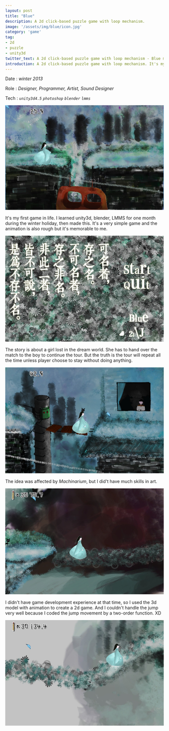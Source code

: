 ```yaml
---
layout: post
title: "Blue"
description: A 2d click-based puzzle game with loop mechanism.
image: '/assets/img/blue/icon.jpg'
category: 'game'
tag:
- 2d
- puzzle
- unity3d
twitter_text: A 2d click-based puzzle game with loop mechanism - Blue made by Lind Chen. 
introduction: A 2d click-based puzzle game with loop mechanism. It's my first game in life and the design, program, art, sound are all original.
---
```


Date : *winter 2013*

Role : *Designer, Programmer, Artist, Sound Designer*

Tech : *`unity3d4.5` `photoshop` `blender` `lmms`*

![](/assets/img/blue/2.jpg)

It's my first game in life. I learned unity3d, blender, LMMS for one month during the winter holiday, then made this. It's a very simple game and the animation is also rough but it's memorable to me.

![](/assets/img/blue/1.jpg)

The story is about a girl lost in the dream world. She has to hand over the match to the boy to continue the tour. But the truth is the tour will repeat all the time unless player choose to stay without doing anything.

![](/assets/img/blue/3.jpg)

The idea was affected by *Machinarium*, but I did't have much skills in art.

![](/assets/img/blue/4.jpg)

I didn't have game development experience at that time, so I used the 3d model with animation to create a 2d game. And I couldn't handle the jump very well because I coded the jump movement by a two-order function. XD

![](/assets/img/blue/7.jpg)
